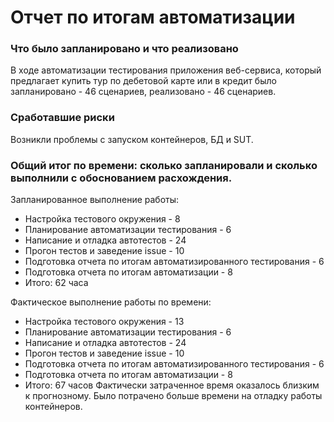 # Отчет по итогам автоматизации

### Что было запланировано и что реализовано
В ходе автоматизации тестирования приложения веб-сервиса, который предлагает купить тур по дебетовой карте или в кредит было 
запланировано - 46 сценариев, реализовано - 46 сценариев.

### Сработавшие риски
Возникли проблемы с запуском контейнеров, БД и SUT.

### Общий итог по времени: сколько запланировали и сколько выполнили с обоснованием расхождения.
Запланированное выполнение работы:
* Настройка тестового окружения - 8
* Планирование автоматизации тестирования - 6
* Написание и отладка автотестов - 24
* Прогон тестов и заведение issue - 10
* Подготовка отчета по итогам автоматизированного тестирования - 6
* Подготовка отчета по итогам автоматизации - 8
* Итого: 62 часа
  
Фактическое выполнение работы по времени:
* Настройка тестового окружения - 13
* Планирование автоматизации тестирования - 6
* Написание и отладка автотестов - 24
* Прогон тестов и заведение issue - 10
* Подготовка отчета по итогам автоматизированного тестирования - 6
* Подготовка отчета по итогам автоматизации - 8
* Итого: 67 часов
Фактически затраченное время оказалось близким к прогнозному.
Было потрачено больше времени на отладку работы контейнеров.